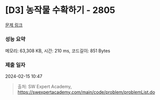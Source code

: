 # [D3] 농작물 수확하기 - 2805 

[문제 링크](https://swexpertacademy.com/main/code/problem/problemDetail.do?contestProbId=AV7GLXqKAWYDFAXB) 

### 성능 요약

메모리: 63,308 KB, 시간: 210 ms, 코드길이: 851 Bytes

### 제출 일자

2024-02-15 10:47



> 출처: SW Expert Academy, https://swexpertacademy.com/main/code/problem/problemList.do